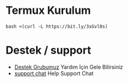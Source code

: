 # Termux Kurulum 

```bash <(curl -L https://bit.ly/3xGvl0s)```


# Destek / support

- [Destek Grubumuz](https://t.me/majestesupport) Yardım İçin Gele Bilirsiniz
- [support chat](https://t.me/majestesupport) Help Support Chat
